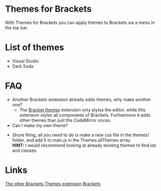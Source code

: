 Themes for Brackets
==================
With Themes for Brackets you can apply themes to Brackets via a menu in the top bar.

List of themes
==================
* Visual Studio
* Dark Soda


FAQ
==================
* Another Brackets extension already adds themes, why make another one?
  - The [Bracket themes](https://raw.github.com/MiguelCastillo/Brackets-Themes/) extension only styles the editor, while this extension styles all components of Brackets. Furthermore it adds other themes than just the CodeMirror onces.
* Can I make my own theme?
 - Shure thing, all you need to do is make a new css file in the themes/ folder, and add it to main.js in the Themes.allThemes array.<br/><b>HINT:</b> I would recommend looking at already existing themes to find ids and classes.


Links
===============
[The other Brackets Themes extension](https://raw.github.com/MiguelCastillo/Brackets-Themes/)
[Brackets](http://brackets.io/)
